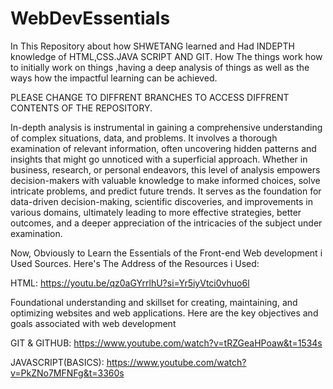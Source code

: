 # WebDevEssentials
In This Repository about how SHWETANG learned and Had INDEPTH knowledge of HTML,CSS.JAVA SCRIPT AND  GIT. 
How The things work how to initially work on  things ,having a deep analysis of things as well as the ways how the impactful learning can be achieved.

PLEASE  CHANGE TO  DIFFRENT BRANCHES TO  ACCESS DIFFRENT CONTENTS OF THE REPOSITORY.

In-depth analysis is instrumental in gaining a comprehensive understanding of complex situations, data, and problems. It involves a thorough examination of relevant information, often uncovering hidden patterns and insights that might go unnoticed with a superficial approach. Whether in business, research, or personal endeavors, this level of analysis empowers decision-makers with valuable knowledge to make informed choices, solve intricate problems, and predict future trends. It serves as the foundation for data-driven decision-making, scientific discoveries, and improvements in various domains, ultimately leading to more effective strategies, better outcomes, and a deeper appreciation of the intricacies of the subject under examination.

Now, Obviously to Learn the Essentials of the Front-end Web development i Used Sources.
Here's The Address of the Resources i Used:

HTML:
https://youtu.be/qz0aGYrrlhU?si=Yr5iyVtci0vhuo6l   

Foundational understanding and skillset for creating, maintaining, and optimizing websites and web applications. Here are the key objectives and goals associated with web development 

GIT & GITHUB:
https://www.youtube.com/watch?v=tRZGeaHPoaw&t=1534s

JAVASCRIPT(BASICS):
https://www.youtube.com/watch?v=PkZNo7MFNFg&t=3360s

 
